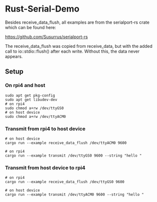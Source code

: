 # Rust-Serial-Demo

Besides receive_data_flush, all examples are from the 
serialport-rs crate which can be found here: 

https://github.com/Susurrus/serialport-rs

The receive_data_flush was copied from receive_data, but with 
the added call to io::stdio::flush() after each write. Without
this, the data never appears.

## Setup

### On rpi4 and host
```
sudo apt get pkg-config
sudo apt get libudev-dev
# on rpi4
sudo chmod a+rw /dev/ttyGS0 
# on host device
sudo chmod a+rw /dev/ttyACM0
```

### Transmit from rpi4 to host device
```
# on host device
cargo run --example receive_data_flush /dev/ttyACM0 9600
```
```
# on rpi4
cargo run --example transmit /dev/ttyGS0 9600 --string "hello "
```

### Transmit from host device to rpi4
```
# on rpi4
cargo run --example receive_data_flush /dev/ttyGS0 9600
```
```
# on host device
cargo run --example transmit /dev/ttyACM0 9600 --string "hello "
```
